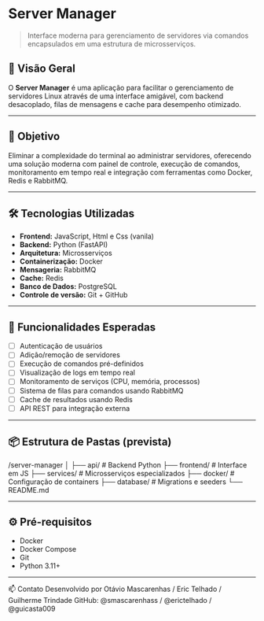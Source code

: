 # Server Manager

> Interface moderna para gerenciamento de servidores via comandos encapsulados em uma estrutura de microsserviços.

## 🚀 Visão Geral

O **Server Manager** é uma aplicação para facilitar o gerenciamento de servidores Linux através de uma interface amigável, com backend desacoplado, filas de mensagens e cache para desempenho otimizado.

---

## 🎯 Objetivo

Eliminar a complexidade do terminal ao administrar servidores, oferecendo uma solução moderna com painel de controle, execução de comandos, monitoramento em tempo real e integração com ferramentas como Docker, Redis e RabbitMQ.

---

## 🛠️ Tecnologias Utilizadas

- **Frontend:** JavaScript, Html e Css (vanila)
- **Backend:** Python (FastAPI)
- **Arquitetura:** Microsserviços
- **Containerização:** Docker
- **Mensageria:** RabbitMQ
- **Cache:** Redis
- **Banco de Dados:** PostgreSQL
- **Controle de versão:** Git + GitHub

---

## 🔧 Funcionalidades Esperadas

- [ ] Autenticação de usuários
- [ ] Adição/remoção de servidores
- [ ] Execução de comandos pré-definidos
- [ ] Visualização de logs em tempo real
- [ ] Monitoramento de serviços (CPU, memória, processos)
- [ ] Sistema de filas para comandos usando RabbitMQ
- [ ] Cache de resultados usando Redis
- [ ] API REST para integração externa

---

## 📦 Estrutura de Pastas (prevista)

/server-manager
│
├── api/ # Backend Python
├── frontend/ # Interface em JS
├── services/ # Microsserviços especializados
├── docker/ # Configuração de containers
├── database/ # Migrations e seeders
└── README.md

---

## ⚙️ Pré-requisitos

- Docker
- Docker Compose
- Git
- Python 3.11+

---

📫 Contato
Desenvolvido por Otávio Mascarenhas / Eric Telhado / Guilherme Trindade
GitHub: @smascarenhass / @erictelhado / @guicasta009
